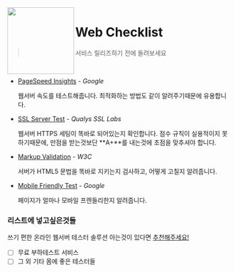 <img height=150px align=left src="http://resources.tugg.com/wp-content/uploads/2014/01/Icon-CampaignChecklist.png">

Web Checklist
========
> 서비스 릴리즈하기 전에 돌려보세요

<br>

-   [PageSpeed Insights](https://developers.google.com/speed/pagespeed/insights) - *Google*

    웹서버 속도를 테스트해줍니다. 최적화하는 방법도 같이 알려주기때문에
    유용합니다.

-   [SSL Server Test](https://www.ssllabs.com/ssltest) - *Qualys SSL Labs*

    웹서버 HTTPS 세팅이 똑바로 되어있는지 확인합니다. 점수 규칙이 실용적이지
    못하기때문에, 만점을 받는것보단 **A+**를 내는것에 초점을 맞추셔야 합니다.

-   [Markup Validation](https://validator.w3.org) - *W3C*

    서버가 HTML5 문법을 똑바로 지키는지 검사하고, 어떻게 고칠지 알려줍니다.

-   [Mobile Friendly Test](https://www.google.com/webmasters/tools/mobile-friendly) - *Google*

    페이지가 얼마나 모바일 프렌들리한지 알려줍니다.

### 리스트에 넣고싶은것들
쓰기 편한 온라인 웹서버 테스터 솔루션 아는것이 있다면
[추천해주세요!](https://github.com/simnalamburt/web-checklist/issues/new)

- [ ] 무료 부하테스트 서비스
- [ ] 그 외 기타 몸에 좋은 테스터들
